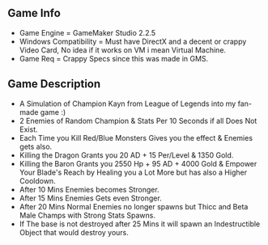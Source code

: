 ## Game Info
- Game Engine = GameMaker Studio 2.2.5
- Windows Compatibility = Must have DirectX and a decent or crappy Video Card, No idea if it works on VM i mean Virtual Machine.
- Game Req = Crappy Specs since this was made in GMS.

## Game Description
- A Simulation of Champion Kayn from League of Legends into my fan-made game :)
- 2 Enemies of Random Champion & Stats Per 10 Seconds if all Does Not Exist.
- Each Time you Kill Red/Blue Monsters Gives you the effect & Enemies gets also.
- Killing the Dragon Grants you 20 AD + 15 Per/Level & 1350 Gold.
- Killing the Baron Grants you 2550 Hp + 95 AD + 4000 Gold & Empower Your Blade's Reach by Healing you a Lot More but has also a Higher Cooldown.
- After 10 Mins Enemies becomes Stronger.
- After 15 Mins Enemies Gets even Stronger.
- After 20 Mins Normal Enemies no longer spawns but Thicc and Beta Male Champs with Strong Stats Spawns.
- If The base is not destroyed after 25 Mins it will spawn an Indestructible Object that would destroy yours.
